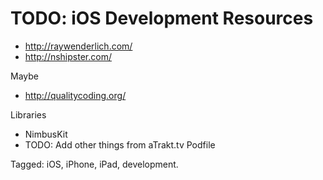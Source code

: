 # TODO: iOS Development Resources

* http://raywenderlich.com/
* http://nshipster.com/

Maybe
* http://qualitycoding.org/

Libraries
* NimbusKit
* TODO: Add other things from aTrakt.tv Podfile

Tagged: iOS, iPhone, iPad, development.
